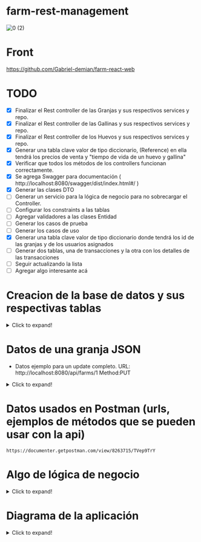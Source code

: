# farm-rest-management
 
![0 (2)](https://user-images.githubusercontent.com/57782295/99152996-47f96f80-2684-11eb-9b39-844c60a01033.jpg)

# Front

https://github.com/Gabriel-demian/farm-react-web 

# TODO
- [x] Finalizar el Rest controller de las Granjas y sus respectivos services y repo. 
- [x] Finalizar el Rest controller de las Gallinas y sus respectivos services y repo.
- [x] Finalizar el Rest controller de los Huevos y sus respectivos services y repo.
- [x] Generar una tabla clave valor de tipo diccionario, (Reference) en ella tendrá los precios de venta y "tiempo de vida de un huevo y gallina"
- [x] Verificar que todos los métodos de los controllers funcionan correctamente. 
- [x] Se agrega Swagger para documentación ( http://localhost:8080/swagger/dist/index.html#/ )
- [x] Generar las clases DTO
- [ ] Generar un servicio para la lógica de negocio para no sobrecargar el Controller.
- [ ] Configurar los constraints a las tablas
- [ ] Agregar validadores a las clases Entidad
- [ ] Generar los casos de prueba
- [ ] Generar los casos de uso
- [x] Generar una tabla clave valor de tipo diccionario donde tendrá los id de las granjas y de los usuarios asignados
- [ ] Generar dos tablas, una de transacciones y la otra con los detalles de las transacciones
- [ ] Seguir actualizando la lista
- [ ] Agregar algo interesante acá

# Creacion de la base de datos y sus respectivas tablas
<details>
  <summary>Click to expand!</summary>
 
 ```
   CREATE SCHEMA `farm-management` ;

   SET GLOBAL time_zone = '-3:00';

   CREATE TABLE `farm-management`.`farm` (
     `farm_id` INT NOT NULL AUTO_INCREMENT,
     `farm_name` VARCHAR(45) NOT NULL,
     `chicken_bought` INT NULL,
     `chicken_sold` INT NULL,
     `egg_bought` INT NULL,
     `egg_sold` INT NULL,
     `income` DOUBLE NULL,
     `expenses` DOUBLE NULL,
     PRIMARY KEY (`farm_id`),
     UNIQUE INDEX `farm_id_UNIQUE` (`farm_id` ASC) VISIBLE,
     UNIQUE INDEX `farm_name_UNIQUE` (`farm_name` ASC) VISIBLE);

   CREATE TABLE `farm-management`.`chicken` (
     `chicken_id` INT NOT NULL AUTO_INCREMENT,
     `farm_id` INT NOT NULL,
     `birth_date` DATE NULL,
     `expiration_date` DATE NULL,
     PRIMARY KEY (`chicken_id`));

   CREATE TABLE `farm-management`.`egg` (
     `egg_id` INT NOT NULL AUTO_INCREMENT,
     `farm_id` INT NOT NULL,
     `birth_date` DATE NULL,
     `expiration_date` DATE NULL,
     PRIMARY KEY (`egg_id`));

   CREATE TABLE `farm-management`.`reference` (
     `key` VARCHAR(45) NOT NULL,
     `value` VARCHAR(45) NULL);
  ```
     
</details>

# Datos de una granja JSON

- Datos ejemplo para un update completo. URL: http://localhost:8080/api/farms/1 Method:PUT
<details>
  <summary>Click to expand!</summary>

```
{
  "id": 1,
  "farmName": "Test  Farm!",
  "chickenBought": 80,
  "chickenSold": 10,
  "eggBought": 0,
  "eggSold": 24,
  "income": 350,
  "expenses": 100,
  "eggs": [
    {
      "id": 1,
      "farm": null,
      "birthDate": "2020-11-30T00:00:00",
      "expirationDate": "2020-11-30T00:00:00"
    },
    {
      "id": 3,
      "farm": null,
      "birthDate": "2020-11-29T00:00:00",
      "expirationDate": "2020-12-29T00:00:00"
    },
    {
      "id": 6,
      "farm": null,
      "birthDate": "2020-11-30T00:00:00",
      "expirationDate": "2020-12-30T00:00:00"
    },
    {
      "id": 9,
      "farm": null,
      "birthDate": "2020-11-22T00:00:00",
      "expirationDate": "2020-11-22T00:00:00"
    }
  ],
  "chickens": [
    {
      "id": 1,
      "farm": null,
      "birthDate": "2020-11-22T00:00:00",
      "expirationDate": "2021-11-22T00:00:00"
    },
    {
      "id": 2,
      "farm": null,
      "birthDate": "2020-11-22T00:00:00",
      "expirationDate": "2020-11-22T00:00:00"
    },
    {
      "id": 3,
      "farm": null,
      "birthDate": "2020-11-22T00:00:00",
      "expirationDate": "2020-11-22T00:00:00"
    }
  ]
}
```

</details>

# Datos usados en Postman (urls, ejemplos de métodos que se pueden usar con la api)

```
https://documenter.getpostman.com/view/8263715/TVep9TrY
```

# Algo de lógica de negocio
<details>
  <summary>Click to expand!</summary>
 
```
 # Logica Compra/venta
 Ej: Gallinas
 La granja puede vender una gallina, la cual se debe seleccionar de una lista de gallinas disponibles. 
 Se deberá incremetar el valor de "incomes" en la granja y borrar de la tabla de gallinas los ID 
 de gallinas seleccionadas. 
 En caso de comprar se agregará el valor de compra a "expenses" y agregar las X gallinas con sus respectivos IDs
```
 
```
# Lógica Crecimiento
La gallina una vez pasados X días se considerará como fallecida y se eliminará de la tabla de gallinas. 
Se agregará el valor de venta de cada gallina a "expenses" para impactar el dinero perdido por la "no venta"

Los huevos una vez transcurridos los 21 días sin ser vendidos se deberá agregar a la tabla de gallinas 
y eliminar el ID del respectivo huevo.
```

```
# Usuarios
 Cada granja tendrá asignado un máximo de 2 usuarios. al realizar una transacción (compra o venta) desde la granja 
 el usuario que la realizó deberá quedar registrado en la tabla de Transaccion_details.

 Se tendrá la tabla farmUsers donde quedará registrado que farmId tiene asignado cada usuario.
 Los usuarios serán validados y almacenados en firebase.
 (falta crear definir la validación del backend contra firebase)
```
 
</details>

# Diagrama de la aplicación
<details>
 <summary>Click to expand!</summary>
 
![lógica](https://user-images.githubusercontent.com/57782295/99194573-f83ba680-275e-11eb-9434-7d65ec95d652.jpg)

![tenor](https://user-images.githubusercontent.com/57782295/99194585-0c7fa380-275f-11eb-8d6e-6d40d37d7bb6.gif)

 </details>

